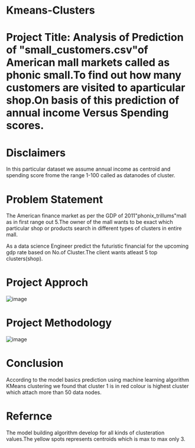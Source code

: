 # Kmeans-Clusters
# Project Title: Analysis of Prediction of "small_customers.csv"of American mall markets called as phonic small.To find out how many customers are visited to aparticular shop.On basis of this prediction of annual income Versus Spending scores.
# Disclaimers
In this particular dataset we assume annual income as centroid and spending score frome the range 1-100 called as datanodes of cluster.
# Problem Statement
The American finance market as per the GDP of 2011"phonix_trillums"mall as in first range out 5.The owner of the mall wants to be exact which particular shop or products search in different types of clusters in entire mall.

As a data science Engineer predict the futuristic financial for the upcoming gdp rate based on No.of Cluster.The client wants atleast 5 top clusters(shop).

# Project Approch 
![image](https://github.com/Sai-89design/Kmeans-Clusters/assets/125116859/7e8e062e-5cf4-4cd7-a9cd-5dc0fb033d00)

# Project Methodology
![image](https://github.com/Sai-89design/Kmeans-Clusters/assets/125116859/88ff36e8-ca5d-4ae8-8c2d-e179af459ff2)

# Conclusion
According to the model basics prediction using machine learning algorithm KMeans clustering we found that cluster 1 is in red colour is highest cluster which attach more than 50 data nodes.
# Refernce
The model building algorithm develop for all kinds of clusteration values.The yellow spots represents centroids which is max to max only 3.
